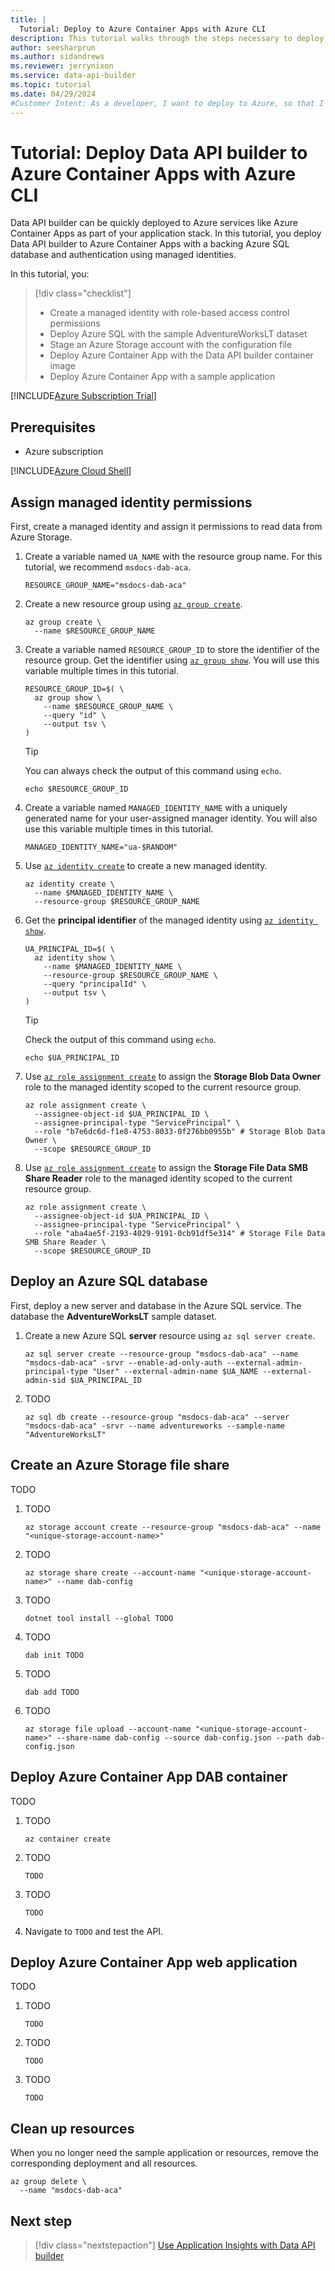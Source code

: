 ```yaml
---
title: |
  Tutorial: Deploy to Azure Container Apps with Azure CLI
description: This tutorial walks through the steps necessary to deploy an API solution for Azure SQL to Azure Container Apps using the Azure CLI.
author: seesharprun
ms.author: sidandrews
ms.reviewer: jerrynixon
ms.service: data-api-builder
ms.topic: tutorial
ms.date: 04/29/2024
#Customer Intent: As a developer, I want to deploy to Azure, so that I can integrate Data API builder with my other cloud services.
---
```


# Tutorial: Deploy Data API builder to Azure Container Apps with Azure CLI

Data API builder can be quickly deployed to Azure services like Azure Container Apps as part of your application stack. In this tutorial, you deploy Data API builder to Azure Container Apps with a backing Azure SQL database and authentication using managed identities.

In this tutorial, you:

> [!div class="checklist"]
>
> - Create a managed identity with role-based access control permissions
> - Deploy Azure SQL with the sample AdventureWorksLT dataset
> - Stage an Azure Storage account with the configuration file
> - Deploy Azure Container App with the Data API builder container image
> - Deploy Azure Container App with a sample application
>

[!INCLUDE[Azure Subscription Trial](includes/azure-subscription-trial.md)]

## Prerequisites

- Azure subscription

[!INCLUDE[Azure Cloud Shell](includes/azure-cloud-shell.md)]

## Assign managed identity permissions

First, create a managed identity and assign it permissions to read data from Azure Storage.

1. Create a variable named `UA_NAME` with the resource group name. For this tutorial, we recommend `msdocs-dab-aca`.

    ```azurecli-interactive
    RESOURCE_GROUP_NAME="msdocs-dab-aca"
    ```

1. Create a new resource group using [`az group create`](/cli/azure/group#az-group-create).

    ```azurecli-interactive
    az group create \
      --name $RESOURCE_GROUP_NAME
    ```

1. Create a variable named `RESOURCE_GROUP_ID` to store the identifier of the resource group. Get the identifier using [`az group show`](/cli/azure/group#az-group-show). You will use this variable multiple times in this tutorial.

    ```azurecli-interactive
    RESOURCE_GROUP_ID=$( \
      az group show \
        --name $RESOURCE_GROUP_NAME \
        --query "id" \
        --output tsv \
    )
    ```

    > [!TIP]
    > You can always check the output of this command using `echo`.
    >
    > ```azurecli-interactive
    > echo $RESOURCE_GROUP_ID
    > ```
    >

1. Create a variable named `MANAGED_IDENTITY_NAME` with a uniquely generated name for your user-assigned manager identity. You will also use this variable multiple times in this tutorial.

    ```azurecli-interactive
    MANAGED_IDENTITY_NAME="ua-$RANDOM"
    ```

1. Use [`az identity create`](/cli/azure/identity#az-identity-create) to create a new managed identity.

    ```azurecli-interactive
    az identity create \
      --name $MANAGED_IDENTITY_NAME \
      --resource-group $RESOURCE_GROUP_NAME
    ```

1. Get the **principal identifier** of the managed identity using [`az identity show`](/cli/azure/identity#az-identity-show).

    ```azurecli-interactive
    UA_PRINCIPAL_ID=$( \
      az identity show \
        --name $MANAGED_IDENTITY_NAME \
        --resource-group $RESOURCE_GROUP_NAME \
        --query "principalId" \
        --output tsv \
    )
    ```

    > [!TIP]
    > Check the output of this command using `echo`.
    >
    > ```azurecli-interactive
    > echo $UA_PRINCIPAL_ID
    > ```
    >

1. Use [`az role assignment create`](/cli/azure/role/assignment#az-role-assignment-create) to assign the **Storage Blob Data Owner** role to the managed identity scoped to the current resource group.

    ```azurecli-interactive
    az role assignment create \
      --assignee-object-id $UA_PRINCIPAL_ID \
      --assignee-principal-type "ServicePrincipal" \
      --role "b7e6dc6d-f1e8-4753-8033-0f276bb0955b" # Storage Blob Data Owner \
      --scope $RESOURCE_GROUP_ID
    ```

1. Use [`az role assignment create`](/cli/azure/role/assignment#az-role-assignment-create) to assign the **Storage File Data SMB Share Reader** role to the managed identity scoped to the current resource group.

    ```azurecli-interactive
    az role assignment create \
      --assignee-object-id $UA_PRINCIPAL_ID \
      --assignee-principal-type "ServicePrincipal" \
      --role "aba4ae5f-2193-4029-9191-0cb91df5e314" # Storage File Data SMB Share Reader \
      --scope $RESOURCE_GROUP_ID
    ```

## Deploy an Azure SQL database

First, deploy a new server and database in the Azure SQL service. The database   the **AdventureWorksLT** sample dataset.

1. Create a new Azure SQL **server** resource using `az sql server create`.

    ```azurecli-interactive
    az sql server create --resource-group "msdocs-dab-aca" --name "msdocs-dab-aca" -srvr --enable-ad-only-auth --external-admin-principal-type "User" --external-admin-name $UA_NAME --external-admin-sid $UA_PRINCIPAL_ID
    ```

1. TODO

    ```azurecli-interactive
    az sql db create --resource-group "msdocs-dab-aca" --server "msdocs-dab-aca" -srvr --name adventureworks --sample-name "AdventureWorksLT"
    ```

## Create an Azure Storage file share

TODO

1. TODO

    ```azurecli-interactive
    az storage account create --resource-group "msdocs-dab-aca" --name "<unique-storage-account-name>"
    ```

1. TODO

    ```azurecli-interactive
    az storage share create --account-name "<unique-storage-account-name>" --name dab-config
    ```

1. TODO

    ```azurecli-interactive
    dotnet tool install --global TODO
    ```

1. TODO

    ```azurecli-interactive
    dab init TODO
    ```

1. TODO

    ```azurecli-interactive
    dab add TODO
    ```

1. TODO

    ```azurecli-interactive
    az storage file upload --account-name "<unique-storage-account-name>" --share-name dab-config --source dab-config.json --path dab-config.json
    ```

## Deploy Azure Container App DAB container

TODO

1. TODO

    ```azurecli-interactive
    az container create
    ```

1. TODO

    ```azurecli-interactive
    TODO
    ```

1. TODO

    ```azurecli-interactive
    TODO
    ```

1. Navigate to `TODO` and test the API.

## Deploy Azure Container App web application

TODO

1. TODO

    ```azurecli-interactive
    TODO
    ```

1. TODO

    ```azurecli-interactive
    TODO
    ```

1. TODO

    ```azurecli-interactive
    TODO
    ```

## Clean up resources

When you no longer need the sample application or resources, remove the corresponding deployment and all resources.

```azurecli-interactive
az group delete \
  --name "msdocs-dab-aca"
```

## Next step

> [!div class="nextstepaction"]
> [Use Application Insights with Data API builder](how-to-use-application-insights.md)
